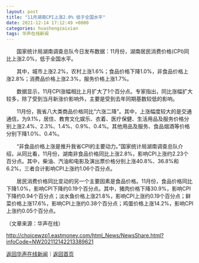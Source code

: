 ```yaml
---
layout: post
title: "11月湖南CPI上涨2.0% 低于全国水平"
date: 2021-12-14 17:12:49 +0800
categories: huashengzaixian
tags: 华声在线新闻
---
```

<p>　　国家统计局湖南调查总队今日发布数据：11月份，湖南居民消费价格(CPI)同比上涨2.0%，低于全国水平。 </p><p>　　其中，城市上涨2.2%，农村上涨1.6%；食品价格下降1.0%，非食品价格上涨2.8%；消费品价格上涨2.3%，服务价格上涨1.7%。 </p><p>　　数据显示，11月CPI涨幅相比上月扩大了1个百分点。专家指出，同比涨幅扩大较多，除了受到当月新涨价影响外，主要是受到去年同期基数较低的影响。 </p><p>　　11月份，我省八大类商品价格同比“六涨二降”。其中，上涨幅度较大的是交通通信，为9.1%，居住、教育文化娱乐、衣着、医疗保健、生活用品及服务价格分别上涨2.4%、2.3%、1.4%、0.9%、0.4%。其他用品及服务、食品烟酒等价格分别下降1.0%、0.4%。 </p><p>　　“非食品价格上涨是推升我省CPI的主要动力。”国家统计局湖南调查总队介绍，从同比看，11月份，湖南非食品价格同比上涨2.8%，影响CPI上涨约2.23个百分点。其中，柴油、汽油和电影及演出票价格分别上涨40.8%、36.8%和6.2%，三者合计影响CPI上涨约1.06个百分点。 </p><p>　　居民消费价格同比变动的另一个主要因素是食品价格。11月份，食品价格同比下降1.0%，影响CPI下降约0.19个百分点。其中，猪肉价格下降30.9%，影响CPI下降约0.94个百分点；淡水鱼价格上涨21.8%，影响CPI上涨约0.19个百分点；鲜菜价格上涨17.6%，影响CPI上涨约0.38个百分点；鸡蛋价格上涨14.2%，影响CPI上涨约0.05个百分点。 </p><p class="em_media">（文章来源：华声在线）</p>

<http://choicewzp1.eastmoney.com/html_News/NewsShare.html?infoCode=NW202112142213389621>

[返回华声在线新闻](//finews.withounder.com/huashengzaixian/)｜[返回首页](//finews.withounder.com/)